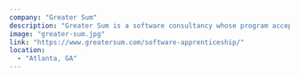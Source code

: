 ```yaml
---
company: "Greater Sum"
description: "Greater Sum is a software consultancy whose program accepts individuals with a wide range of experience."
image: "greater-sum.jpg"
link: "https://www.greatersum.com/software-apprenticeship/"
location:
  - "Atlanta, GA"
---
```

